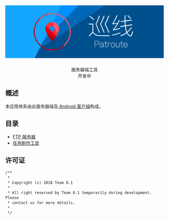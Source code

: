 <h1 align=center><img src="./Resource/Banner.svg" alt="Banner"></h1>

<p align="center">
    服务器端工具<br>
    开发中
</p>

## 概述
本应用体系由此服务器端及[ Android 客户端](https://github.com/lucka-me/Patroute-android)构成。

## 目录
* [FTP 服务器](./FTP%20Server/)
* [任务制作工具](./Mission%20Authoring%20Tool/)

## 许可证
```
/**
 *
 * Copyright (c) 2018 Team 0.1
 *
 * All right reserved by Team 0.1 temporarily during development. Please
 * contact us for more details.
 *
 */
```

